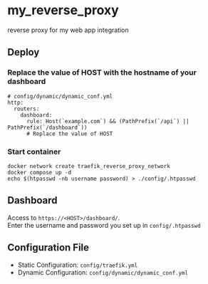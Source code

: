 # my_reverse_proxy
reverse proxy for my web app integration
## Deploy
### Replace the value of HOST with the hostname of your dashboard
```
# config/dynamic/dynamic_conf.yml
http:
  routers:
    dashboard:
      rule: Host(`example.com`) && (PathPrefix(`/api`) || PathPrefix(`/dashboard`))
      # Replace the value of HOST
```
### Start container
```
docker network create traefik_reverse_proxy_network
docker compose up -d
echo $(htpasswd -nb username password) > ./config/.htpasswd
```
## Dashboard
Access to `https://<HOST>/dashboard/`.  
Enter the username and password you set up in `config/.htpasswd`
## Configuration File
* Static Configuration: `config/traefik.yml`
* Dynamic Configuration: `config/dynamic/dynamic_conf.yml`
